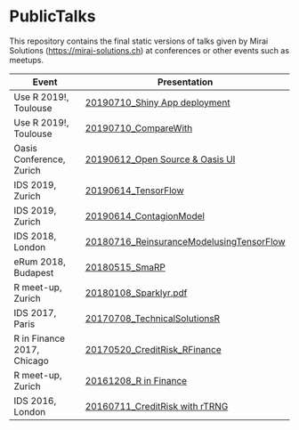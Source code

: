 # PublicTalks
This repository contains the final static versions of talks given by Mirai Solutions (https://mirai-solutions.ch) at conferences or other events such as meetups.


|   Event    |        Presentation                |
|------------|------------------------------------|
|Use R 2019!, Toulouse | [20190710_Shiny App deployment](20190710_ShinyAppDeploymentIntegration.pdf) |
|Use R 2019!, Toulouse | [20190710_CompareWith](20190710_CompareWith.pdf) |
|Oasis Conference, Zurich | [20190612_Open Source & Oasis UI]( 20190612_OpenSourceAnalytics_OasisUI.pdf) |
|IDS 2019, Zurich | [20190614_TensorFlow](20190614_TensorFlow.pdf) |
|IDS 2019, Zurich | [20190614_ContagionModel](20190614_ContagionModel.pdf) |
|IDS 2018, London | [20180716_ReinsuranceModelusingTensorFlow](20180716_ReinsuranceModelusingTensorFlow.pdf) |
|eRum 2018, Budapest | [20180515_SmaRP](20180515_SmaRP.pdf) |
|R meet-up, Zurich | [20180108_Sparklyr.pdf](20180108_Sparklyr.pdf) |
|IDS 2017, Paris | [20170708_TechnicalSolutionsR](20170708_TechnicalSolutionsR.pdf) |
|R in Finance 2017, Chicago | [20170520_CreditRisk_RFinance](20170520_CreditRisk_RFinance.pdf) |
|R meet-up, Zurich | [20161208_R in Finance](20161208_Use_R_in_Insurance.pdf) |
|IDS 2016, London | [20160711_CreditRisk with rTRNG](20160711_CreditRisk_with_rTRNG.pdf) |
